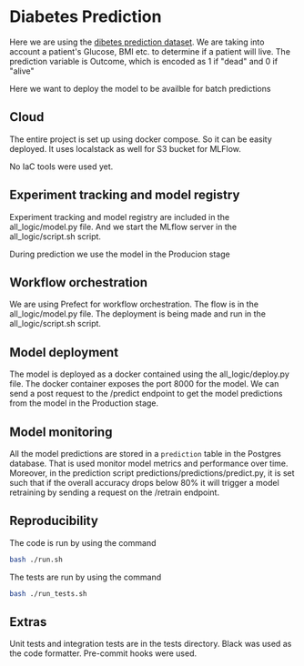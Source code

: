 # Diabetes Prediction

Here we are using the [dibetes prediction dataset](https://www.kaggle.com/datasets/joebeachcapital/diabetes-factors). We are taking into account a patient's Glucose, BMI etc. to determine if a patient will live. The prediction variable is Outcome, which is encoded as 1 if "dead" and 0 if "alive"

Here we want to deploy the model to be availble for batch predictions

## Cloud

The entire project is set up using docker compose. So it can be easity deployed. It uses localstack as well for S3 bucket for MLFlow.

No IaC tools were used yet.

## Experiment tracking and model registry

Experiment tracking and model registry are included in the all_logic/model.py file. And we start the MLflow server in the all_logic/script.sh script.

During prediction we use the model in the Producion stage

## Workflow orchestration

We are using Prefect for workflow orchestration. The flow is in the all_logic/model.py file. The deployment is being made and run in the all_logic/script.sh script.

## Model deployment

The model is deployed as a docker contained using the all_logic/deploy.py file. The docker container exposes the port 8000 for the model. We can send a post request to the /predict endpoint to get the model predictions from the model in the Production stage.

## Model monitoring

All the model predictions are stored in a `prediction` table in the Postgres database. That is used monitor model metrics and performance over time. Moreover, in the prediction script predictions/predictions/predict.py, it is set such that if the overall accuracy drops below 80% it will trigger a model retraining by sending a request on the /retrain endpoint.

## Reproducibility

The code is run by using the command

```bash
bash ./run.sh
```

The tests are run by using the command

```bash
bash ./run_tests.sh
```

## Extras

Unit tests and integration tests are in the tests directory.
Black was used as the code formatter.
Pre-commit hooks were used.
